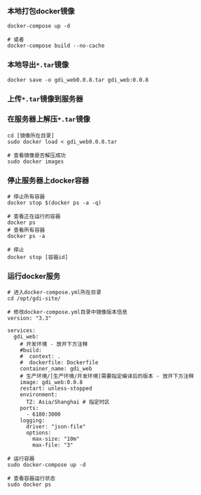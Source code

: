 ### 本地打包docker镜像
```shell
docker-compose up -d

# 或者
docker-compose build --no-cache

```

### 本地导出`*.tar`镜像
```shell
docker save -o gdi_web0.0.8.tar gdi_web:0.0.8
```

### 上传`*.tar`镜像到服务器


### 在服务器上解压`*.tar`镜像
```shell
cd [镜像所在目录]
sudo docker load < gdi_web0.0.8.tar

# 查看镜像是否解压成功
sudo docker images

```

### 停止服务器上docker容器
```shell
# 停止所有容器
docker stop $(docker ps -a -q)

# 查看正在运行的容器
docker ps
# 查看所有容器
docker ps -a

# 停止
docker stop [容器id]

```

### 运行docker服务
```shell
# 进入docker-compose.yml所在目录
cd /opt/gdi-site/
```

```shell
# 修改docker-compose.yml目录中镜像版本信息
version: "3.3"

services:
  gdi_web:
    # 开发环境 - 放开下方注释
    #build:
    #  context: .
    #  dockerfile: Dockerfile
    container_name: gdi_web
    # 生产环境/[生产环境/开发环境]需要指定编译后的版本 - 放开下方注释
    image: gdi_web:0.0.8
    restart: unless-stopped
    environment:
      TZ: Asia/Shanghai # 指定时区
    ports:
      - 6180:3000
    logging:
      driver: "json-file"
      options:
        max-size: "10m"
        max-file: "3"

```

```shell
# 运行容器
sudo docker-compose up -d

# 查看容器运行状态
sudo docker ps

```